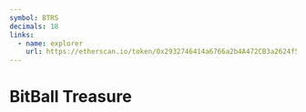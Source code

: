 ```yaml
---
symbol: BTRS
decimals: 18
links:
  - name: explorer
    url: https://etherscan.io/token/0x2932746414a6766a2b4A472CB3a2624f5667Fd83
---
```


# BitBall Treasure
